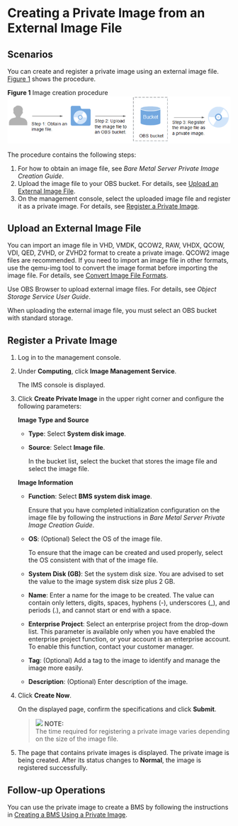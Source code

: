 # Creating a Private Image from an External Image File<a name="EN-US_TOPIC_0078468105"></a>

## Scenarios<a name="section9787459153815"></a>

You can create and register a private image using an external image file.  [Figure 1](#fig7431140101516)  shows the procedure.

**Figure  1**  Image creation procedure<a name="fig7431140101516"></a>  
![](figures/image-creation-procedure.png "image-creation-procedure")

The procedure contains the following steps:

1.  For how to obtain an image file, see  _Bare Metal Server Private Image Creation Guide_.
2.  Upload the image file to your OBS bucket. For details, see  [Upload an External Image File](#section175082275342).
3.  On the management console, select the uploaded image file and register it as a private image. For details, see  [Register a Private Image](#section17202836566).

## Upload an External Image File<a name="section175082275342"></a>

You can import an image file in VHD, VMDK, QCOW2, RAW, VHDX, QCOW, VDI, QED, ZVHD, or ZVHD2 format to create a private image. QCOW2 image files are recommended. If you need to import an image file in other formats, use the qemu-img tool to convert the image format before importing the image file. For details, see  [Convert Image File Formats](convert-image-file-formats.md).

Use OBS Browser to upload external image files. For details, see  _Object Storage Service User Guide_.

When uploading the external image file, you must select an OBS bucket with standard storage.

## Register a Private Image<a name="section17202836566"></a>

1.  Log in to the management console.
2.  Under  **Computing**, click  **Image Management Service**.

    The IMS console is displayed. 

3.  Click  **Create Private Image**  in the upper right corner and configure the following parameters:

    **Image Type and Source**

    -   **Type**: Select  **System disk image**.
    -   **Source**: Select  **Image file**.

        In the bucket list, select the bucket that stores the image file and select the image file.

    **Image Information**

    -   **Function**: Select  **BMS system disk image**.

        Ensure that you have completed initialization configuration on the image file by following the instructions in  _Bare Metal Server Private Image Creation Guide_.

    -   **OS**: \(Optional\) Select the OS of the image file.

        To ensure that the image can be created and used properly, select the OS consistent with that of the image file.

    -   **System Disk \(GB\)**: Set the system disk size. You are advised to set the value to the image system disk size plus 2 GB.
    -   **Name**: Enter a name for the image to be created. The value can contain only letters, digits, spaces, hyphens \(-\), underscores \(\_\), and periods \(.\), and cannot start or end with a space.
    -   **Enterprise Project**: Select an enterprise project from the drop-down list. This parameter is available only when you have enabled the enterprise project function, or your account is an enterprise account. To enable this function, contact your customer manager.
    -   **Tag**: \(Optional\) Add a tag to the image to identify and manage the image more easily.
    -   **Description**: \(Optional\) Enter description of the image.

4.  Click  **Create Now**.

    On the displayed page, confirm the specifications and click  **Submit**.

    >![](/images/icon-note.gif) **NOTE:**   
    >The time required for registering a private image varies depending on the size of the image file.  

5.  The page that contains private images is displayed. The private image is being created. After its status changes to  **Normal**, the image is registered successfully.

## Follow-up Operations<a name="section87741111715"></a>

You can use the private image to create a BMS by following the instructions in  [Creating a BMS Using a Private Image](creating-a-bms-using-a-private-image.md).

